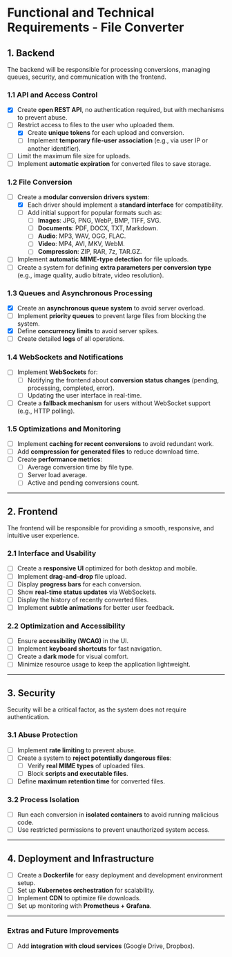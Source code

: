 # **Functional and Technical Requirements - File Converter**

## **1. Backend**  
The backend will be responsible for processing conversions, managing queues, security, and communication with the frontend.

### **1.1 API and Access Control**
- [x] Create **open REST API**, no authentication required, but with mechanisms to prevent abuse.
- [ ] Restrict access to files to the user who uploaded them.
  - [x] Create **unique tokens** for each upload and conversion.
  - [ ] Implement **temporary file-user association** (e.g., via user IP or another identifier).
- [ ] Limit the maximum file size for uploads.
- [ ] Implement **automatic expiration** for converted files to save storage.

### **1.2 File Conversion**
- [ ] Create a **modular conversion drivers system**:
  - [x] Each driver should implement a **standard interface** for compatibility.
  - [ ] Add initial support for popular formats such as:
    - [ ] **Images**: JPG, PNG, WebP, BMP, TIFF, SVG.
    - [ ] **Documents**: PDF, DOCX, TXT, Markdown.
    - [ ] **Audio**: MP3, WAV, OGG, FLAC.
    - [ ] **Video**: MP4, AVI, MKV, WebM.
    - [ ] **Compression**: ZIP, RAR, 7z, TAR.GZ.
- [ ] Implement **automatic MIME-type detection** for file uploads.
- [ ] Create a system for defining **extra parameters per conversion type** (e.g., image quality, audio bitrate, video resolution).

### **1.3 Queues and Asynchronous Processing**
- [x] Create an **asynchronous queue system** to avoid server overload.
- [ ] Implement **priority queues** to prevent large files from blocking the system.
- [x] Define **concurrency limits** to avoid server spikes.
- [ ] Create detailed **logs** of all operations.

### **1.4 WebSockets and Notifications**
- [ ] Implement **WebSockets** for:
  - [ ] Notifying the frontend about **conversion status changes** (pending, processing, completed, error).
  - [ ] Updating the user interface in real-time.
- [ ] Create a **fallback mechanism** for users without WebSocket support (e.g., HTTP polling).

### **1.5 Optimizations and Monitoring**
- [ ] Implement **caching for recent conversions** to avoid redundant work.
- [ ] Add **compression for generated files** to reduce download time.
- [ ] Create **performance metrics**:
  - [ ] Average conversion time by file type.
  - [ ] Server load average.
  - [ ] Active and pending conversions count.

---

## **2. Frontend**
The frontend will be responsible for providing a smooth, responsive, and intuitive user experience.

### **2.1 Interface and Usability**
- [ ] Create a **responsive UI** optimized for both desktop and mobile.
- [ ] Implement **drag-and-drop** file upload.
- [ ] Display **progress bars** for each conversion.
- [ ] Show **real-time status updates** via WebSockets.
- [ ] Display the history of recently converted files.
- [ ] Implement **subtle animations** for better user feedback.

### **2.2 Optimization and Accessibility**
- [ ] Ensure **accessibility (WCAG)** in the UI.
- [ ] Implement **keyboard shortcuts** for fast navigation.
- [ ] Create a **dark mode** for visual comfort.
- [ ] Minimize resource usage to keep the application lightweight.

---

## **3. Security**
Security will be a critical factor, as the system does not require authentication.

### **3.1 Abuse Protection**
- [ ] Implement **rate limiting** to prevent abuse.
- [ ] Create a system to **reject potentially dangerous files**:
  - [ ] Verify **real MIME types** of uploaded files.
  - [ ] Block **scripts and executable files**.
- [ ] Define **maximum retention time** for converted files.

### **3.2 Process Isolation**
- [ ] Run each conversion in **isolated containers** to avoid running malicious code.
- [ ] Use restricted permissions to prevent unauthorized system access.

---

## **4. Deployment and Infrastructure**
- [ ] Create a **Dockerfile** for easy deployment and development environment setup.
- [ ] Set up **Kubernetes orchestration** for scalability.
- [ ] Implement **CDN** to optimize file downloads.
- [ ] Set up monitoring with **Prometheus + Grafana**.

---

### **Extras and Future Improvements**
- [ ] Add **integration with cloud services** (Google Drive, Dropbox).
